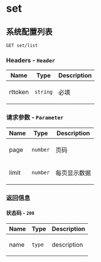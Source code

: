 <a name="top"></a>
# <a name='set'></a> set

## <a name='系统配置列表'></a> 系统配置列表

```
GET set/list
```

### Headers - `Header`

| Name    | Type      | Description                          |
|---------|-----------|--------------------------------------|
| rttoken | `string` | <p>必填</p> |

### 请求参数 - `Parameter`

| Name     | Type       | Description                           |
|----------|------------|---------------------------------------|
| page | `number` | <p>页码</p> |
| limit | `number` | <p>每页显示数据</p> |

### 返回信息

#### 状态码 - `200`

| Name     | Type       | Description                           |
|----------|------------|---------------------------------------|
| name | `type` | <p>description</p> |

